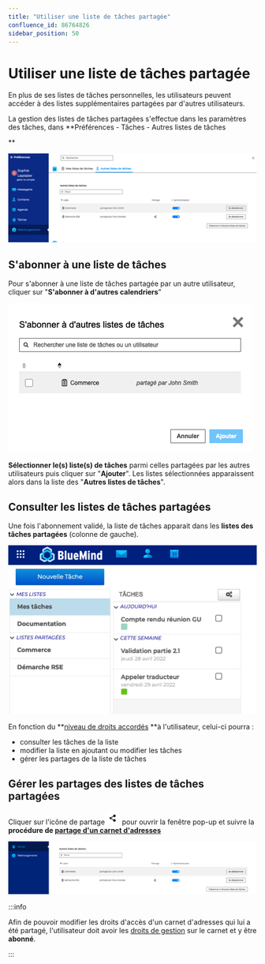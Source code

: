 ```yaml
---
title: "Utiliser une liste de tâches partagée"
confluence_id: 86764826
sidebar_position: 50
---
```

# Utiliser une liste de tâches partagée


En plus de ses listes de tâches personnelles, les utilisateurs peuvent accéder à des listes supplémentaires partagées par d'autres utilisateurs.

La gestion des listes de tâches partagées s'effectue dans les paramètres des tâches, dans **Préférences - Tâches - Autres listes de tâches


**

**![](../../attachments/86764826/86764832.png)**

## S'abonner à une liste de tâches

Pour s'abonner à une liste de tâches partagée par un autre utilisateur, cliquer sur "**S'abonner à d'autres calendriers**"

![](../../attachments/86764826/86764831.png)

**Sélectionner le(s) liste(s) de tâches** parmi celles partagées par les autres utilisateurs puis cliquer sur "**Ajouter**". Les listes sélectionnées apparaissent alors dans la liste des "**Autres listes de tâches**".


## Consulter les listes de tâches partagées

Une fois l'abonnement validé, la liste de tâches apparait dans les **listes des tâches partagées** (colonne de gauche).

![](../../attachments/86764826/86764830.png)

En fonction du **[niveau de droits accordés](/Guide_de_l_utilisateur/Les_tâches/Partager_une_liste_de_tâches/) **à l'utilisateur, celui-ci pourra :

- consulter les tâches de la liste
- modifier la liste en ajoutant ou modifier les tâches
- gérer les partages de la liste de tâches


## Gérer les partages des listes de tâches partagées

Cliquer sur l'icône de partage ![](../../attachments/86764826/86764829.png) pour ouvrir la fenêtre pop-up et suivre la **procédure de [partage d'un carnet d'adresses](/Guide_de_l_utilisateur/Les_tâches/Partager_une_liste_de_tâches/)**

![](../../attachments/86764826/86764828.png)


:::info

Afin de pouvoir modifier les droits d'accès d'un carnet d'adresses qui lui a été partagé, l'utilisateur doit avoir les [droits de gestion](/Guide_de_l_utilisateur/Les_tâches/Partager_une_liste_de_tâches/) sur le carnet et y être **abonné**.

:::


